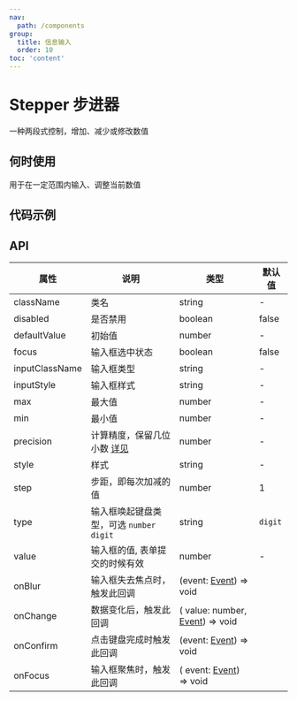 ```yaml
---
nav:
  path: /components
group:
  title: 信息输入
  order: 10
toc: 'content'
---
```


# Stepper 步进器
一种两段式控制，增加、减少或修改数值
## 何时使用
用于在一定范围内输入、调整当前数值

## 代码示例
<code src='pages/Stepper/index'></code>

## API
| 属性 | 说明 | 类型 | 默认值 |
| -----|-----|-----|----- |
| className | 类名 | string | - | 
| disabled |  是否禁用 | boolean | false |
| defaultValue |  初始值 | number | - |
| focus |  输入框选中状态 | boolean | false |
| inputClassName |  输入框类型 | string | - |
| inputStyle |  输入框样式 | string | - |
| max | 最大值 | number | - |
| min | 最小值 | number | - |
| precision | 计算精度，保留几位小数 [详见](https://github.com/ant-design/ant-design/issues/5998) | number |  - | 
| style | 样式 | string | - | 
| step | 步距，即每次加减的值 | number | 1 | 
| type | 输入框唤起键盘类型，可选 `number`  `digit` | string |  `digit` |
| value | 输入框的值, 表单提交的时候有效 | number | - |
| onBlur | 输入框失去焦点时，触发此回调 | (event:  [Event](https://opendocs.alipay.com/mini/framework/event-object)) => void  |
| onChange | 数据变化后，触发此回调 | ( value: number, [Event](https://opendocs.alipay.com/mini/framework/event-object)) => void  |
| onConfirm | 点击键盘完成时触发此回调 | (event:  [Event](https://opendocs.alipay.com/mini/framework/event-object)) => void  |
| onFocus | 输入框聚焦时，触发此回调 | ( event:  [Event](https://opendocs.alipay.com/mini/framework/event-object)) => void  |